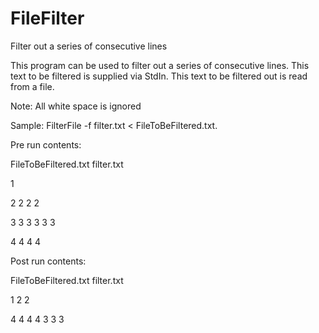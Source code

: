 # FileFilter
Filter out a series of consecutive lines

This program can be used to filter out a series of consecutive lines.
This text to be filtered is supplied via StdIn.
This text to be filtered out is read from a file.

Note: All white space is ignored

Sample: FilterFile -f filter.txt < FileToBeFiltered.txt.

Pre run contents:

FileToBeFiltered.txt               filter.txt


1

2 2                                 2 2

3 3  3                              3 3 3

4 4   4    4 



Post run contents:

FileToBeFiltered.txt               filter.txt

1                                   2 2

4 4   4    4                        3 3 3


